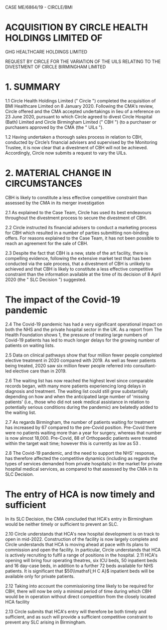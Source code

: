 CASE ME/6864/19 - CIRCLE/BMI

# ACQUISITION BY CIRCLE HEALTH HOLDINGS LIMITED OF

GHG HEALTHCARE HOLDINGS LIMITED

REQUEST BY CIRCLE FOR THE VARIATION OF THE UILS RELATING TO THE DIVESTMENT OF CIRCLE BIRMINGHAM LIMITED

# 1\. SUMMARY

1.1 Circle Health Holdings Limited (" Circle ") completed the acquisition of BMI Healthcare Limited on 8 January 2020. Following the CMA's review, Circle offered and the CMA accepted undertakings in lieu of a reference on 23 June 2020, pursuant to which Circle agreed to divest Circle Hospital (Bath) Limited and Circle Birmingham Limited (" CBH ") (to a purchaser or purchasers approved by the CMA (the " UILs ").

1.2 Having undertaken a thorough sales process in relation to CBH, conducted by Circle’s financial advisers and supervised by the Monitoring Trustee, it is now clear that a divestment of CBH will not be achieved. Accordingly, Circle now submits a request to vary the UILs.

# 2\. MATERIAL CHANGE IN CIRCUMSTANCES

CBH is likely to constitute a less effective competitive constraint than assessed by the CMA in its merger investigation

2.1 As explained to the Case Team, Circle has used its best endeavours throughout the divestment process to secure the divestment of CBH.

2.2 Circle instructed its financial advisers to conduct a marketing process for CBH which resulted in a number of parties submitting non-binding offers. For reasons explained to the Case Team, it has not been possible to reach an agreement for the sale of CBH.

2.3 Despite the fact that CBH is a new, state of the art facility, there is compelling evidence, following the extensive market test that has been conducted via the sale process, that a divestment of CBH is unlikely to achieved and that CBH is likely to constitute a less effective competitive constraint than the information available at the time of its decision of 8 April 2020 (the " SLC Decision ") suggested.

# The impact of the Covid-19 pandemic

2.4 The Covid-19 pandemic has had a very significant operational impact on both the NHS and the private hospital sector in the UK. As a report from The Health Foundation shows 1, the pressure of treating large numbers of Covid-19 patients has led to much longer delays for the growing number of patients on waiting lists.

2.5 Data on clinical pathways show that four million fewer people completed elective treatment in 2020 compared with 2019. As well as fewer patients being treated, 2020 saw six million fewer people referred into consultant-led elective care than in 2019.

2.6 The waiting list has now reached the highest level since comparable records began, with many more patients experiencing long delays in diagnosis and treatment. The waiting list could still grow substantially depending on how and when the anticipated large number of 'missing patients' (i.e., those who did not seek medical assistance in relation to potentially serious conditions during the pandemic) are belatedly added to the waiting list.

2.7 As regards Birmingham, the number of patients waiting for treatment has increased by $67%$ compared to the pre-Covid position. Pre-Covid there were no patients waiting more than a year for surgery, whereas that number is now almost 18,000. Pre-Covid, $88%$ of Orthopaedic patients were treated within the target wait time; however this is currently as low as $53%$ .

2.8 The Covid-19 pandemic, and the need to support the NHS' response, has therefore affected the competitive dynamics (including as regards the types of services demanded from private hospitals) in the market for private hospital medical services, as compared to that assessed by the CMA in its SLC Decision.

# The entry of HCA is now timely and sufficient

In its SLC Decision, the CMA concluded that HCA's entry in Birmingham would be neither timely or sufficient to prevent an SLC.

2.10 Circle understands that HCA's new hospital development is on track to open in mid-2022. Construction of the facility is now largely complete and Circle understands that HCA is moving ahead at pace with its plans to commission and open the facility. In particular, Circle understands that HCA is actively recruiting to fulfil a range of positions in the hospital. 2.11 HCA's opening will bring four operating theatres, six ICU beds, 50 inpatient beds and 16 day-case beds, in addition to a further 72 beds available for NHS patients. It is significant that $50\\mathsf{;H C A}$ inpatient beds will be available only for private patients.

2.12 Taking into account the commissioning time likely to be required for CBH, there will now be only a minimal period of time during which CBH would be in operation without direct competition from the closely located HCA facility

2.13 Circle submits that HCA's entry will therefore be both timely and sufficient, and as such will provide a sufficient competitive constraint to prevent any SLC arising in Birmingham.